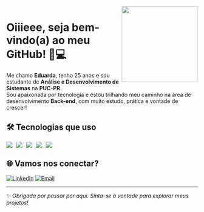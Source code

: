 <img src="https://i.pinimg.com/originals/18/26/61/1826616db563a7e25fd679b5182d5cd7.gif" width="200" align="right" />

# Oiiieee, seja bem-vindo(a) ao meu GitHub! 🌸💻

Me chamo **Eduarda**, tenho 25 anos e sou estudante de **Análise e Desenvolvimento de Sistemas** na **PUC-PR**.  
Sou apaixonada por tecnologia e estou trilhando meu caminho na área de desenvolvimento **Back-end**, com muito estudo, prática e vontade de crescer!

## 🛠️ Tecnologias que uso

<div style="display: flex; gap: 10px;">
  <img src="https://img.shields.io/badge/-Python-FFD1DC?style=for-the-badge&logo=python&logoColor=white"/>
  <img src="https://img.shields.io/badge/-HTML5-FF69B4?style=for-the-badge&logo=html5&logoColor=white"/>
  <img src="https://img.shields.io/badge/-CSS3-FF1493?style=for-the-badge&logo=css3&logoColor=white"/>
  <img src="https://img.shields.io/badge/-SQL-FFC0CB?style=for-the-badge&logo=mysql&logoColor=white"/>
  <img src="https://img.shields.io/badge/-VSCode-DB7093?style=for-the-badge&logo=visualstudiocode&logoColor=white"/>
</div>


## 🌐 Vamos nos conectar?

[![LinkedIn](https://img.shields.io/badge/-LinkedIn-FF69B4?style=flat-square&logo=Linkedin&logoColor=white)](https://www.linkedin.com/in/eduarda-dos-santos-vicini/)
[![Email](https://img.shields.io/badge/-Gmail-FFC0CB?style=flat-square&logo=Gmail&logoColor=white)](mailto:eduardavicinii@gmail.com)

---

✨ *Obrigada por passar por aqui. Sinta-se à vontade para explorar meus projetos!*


